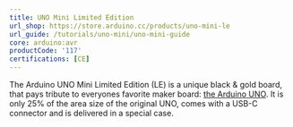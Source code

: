 ```yaml
---
title: UNO Mini Limited Edition
url_shop: https://store.arduino.cc/products/uno-mini-le
url_guide: /tutorials/uno-mini/uno-mini-guide
core: arduino:avr
productCode: '117'
certifications: [CE]
---
```


The Arduino UNO Mini Limited Edition (LE) is a unique black & gold board, that pays tribute to everyones favorite maker board: [the Arduino UNO](https://store-usa.arduino.cc/products/arduino-uno-rev3). It is only 25% of the area size of the original UNO, comes with a USB-C connector and is delivered in a special case.